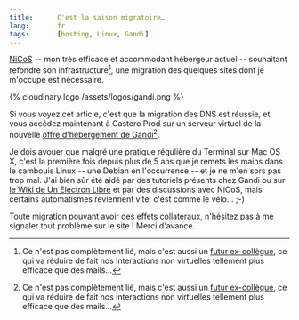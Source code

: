 ```yaml
--- 
title:      C'est la saison migratoire… 
lang:       fr 
tags:       [hosting, Linux, Gandi]
---
```


[NiCoS](http://www.unelectronlibre.info/) -- mon très efficace et accommodant hébergeur actuel -- souhaitant refondre son infrastructure[^1], une migration des quelques sites dont je m'occupe est nécessaire.

[^1]: Ce n'est pas complètement lié, mais c'est aussi un [futur ex-collègue](http://www.unelectronlibre.info/index.php/post/2008/02/16/A-la-recherche-dun-nouvel-emploi), ce qui va réduire de fait nos interactions non virtuelles tellement plus efficace que des mails…

{% cloudinary logo /assets/logos/gandi.png %}

Si vous voyez cet article, c'est que la migration des DNS est réussie, et vous accédez maintenant à Gastero Prod sur un serveur virtuel de la nouvelle [offre d'hébergement de Gandi](http://www.gandi.net/hebergement/)[^1].

Je dois avouer que malgré une pratique régulière du Terminal sur Mac OS X, c'est la première fois depuis plus de 5 ans que je remets les mains dans le cambouis Linux -- une Debian en l'occurrence -- et je ne m'en sors pas trop mal. J'ai bien sûr été aidé par des tutoriels présents chez Gandi ou sur [le Wiki de Un Electron Libre](http://wiki.unelectronlibre.info/#tutoriels) et par des discussions avec NiCoS, mais certains automatismes reviennent vite, c'est comme le vélo… ;-)

Toute migration pouvant avoir des effets collatéraux, n'hésitez pas à me signaler tout problème sur le site ! Merci d'avance.

[^1]: Une seule part pour l'instant, on verra au fur et à mesure de l'ajout des autres sites s'il faut augmenter.
